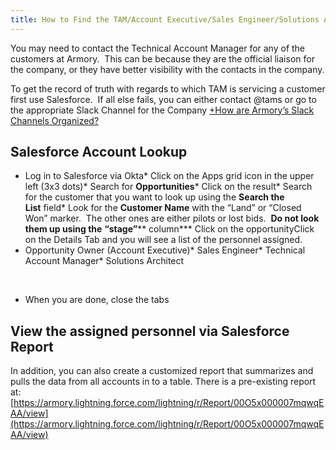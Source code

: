 ```yaml
---
title: How to Find the TAM/Account Executive/Sales Engineer/Solutions Architect for an Account
---
```



You may need to contact the Technical Account Manager for any of the customers at Armory.  This can be because they are the official liaison for the company, or they have better visibility with the contacts in the company.

To get the record of truth with regards to which TAM is servicing a customer first use Salesforce.  If all else fails, you can either contact @tams or go to the appropriate Slack Channel for the Company [+How are Armory’s Slack Channels Organized?](https://paper.dropbox.com/doc/71hfYqPYoBiyNRq9QMsic) 


## Salesforce Account Lookup


* Log in to Salesforce via Okta* Click on the Apps grid icon in the upper left (3x3 dots)* Search for **Opportunities*** Click on the result* Search for the customer that you want to look up using the **Search the List** field* Look for the **Customer Name** with the “Land” or “Closed Won” marker.  The other ones are either pilots or lost bids.  **Do not look them up using the** **“stage”**** column*** Click on the opportunityClick on the Details Tab and you will see a list of the personnel assigned.  
* Opportunity Owner (Account Executive)* Sales Engineer* Technical Account Manager* Solutions Architect

 
 
* When you are done, close the tabs



## View the assigned personnel via Salesforce Report

In addition, you can also create a customized report that summarizes and pulls the data from all accounts in to a table. There is a pre-existing report at:
[https://armory.lightning.force.com/lightning/r/Report/00O5x000007mqwqEAA/view](https://armory.lightning.force.com/lightning/r/Report/00O5x000007mqwqEAA/view)


 


